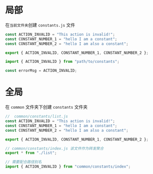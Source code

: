 # 局部

在`当前文件夹`创建 `constants.js` 文件

```js
const ACTION_INVALID = "This action is invalid!";
const CONSTANT_NUMBER_1 = "hello I am a constant";
const CONSTANT_NUMBER_2 = "hello I am also a constant";

export { ACTION_INVALID, CONSTANT_NUMBER_1, CONSTANT_NUMBER_2 };
```

```js
import { ACTION_INVALID } from "path/to/constants";

const errorMsg = ACTION_INVALID;
```

# 全局

在 `common` 文件夹下创建 `constants` 文件夹

```js
//  common/constants/list.js
const ACTION_INVALID = "This action is invalid!";
const CONSTANT_NUMBER_1 = "hello I am a constant";
const CONSTANT_NUMBER_2 = "hello I am also a constant";

export { ACTION_INVALID, CONSTANT_NUMBER_1, CONSTANT_NUMBER_2 };
```

```js
// common/constants/index.js 该文件作为转发聚合
export * from "./list";
```

```js
// 需要配合路径别名
import { ACTION_INVALID } from "common/constants/index"; 
```
